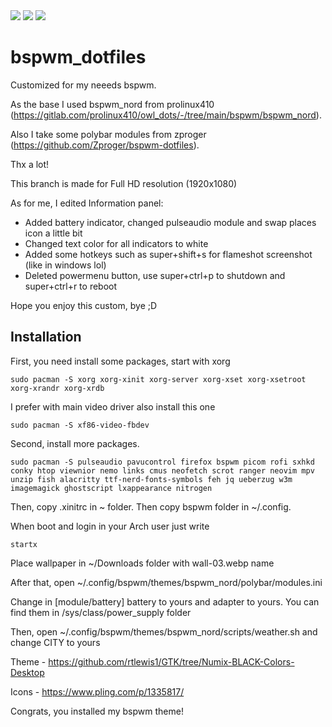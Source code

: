 <div>
 <img src="https://github.com/Duthaegaux/bspwm_dotfiles/blob/main/preview_v2.png">
 <img src="https://github.com/Duthaegaux/bspwm_dotfiles/blob/main/preview1_v2.png">
 <img src="https://github.com/Duthaegaux/bspwm_dotfiles/blob/main/preview2_v2.png">
</div>

# bspwm_dotfiles
 Customized for my neeeds bspwm.


As the base I used bspwm_nord from prolinux410 (https://gitlab.com/prolinux410/owl_dots/-/tree/main/bspwm/bspwm_nord).

Also I take some polybar modules from zproger (https://github.com/Zproger/bspwm-dotfiles). 

Thx a lot!

This branch is made for Full HD resolution (1920x1080)

As for me, I edited Information panel:
- Added battery indicator, changed pulseaudio module and swap places icon a little bit
- Changed text color for all indicators to white
- Added some hotkeys such as super+shift+s for flameshot screenshot (like in windows lol)
- Deleted powermenu button, use super+ctrl+p to shutdown and super+ctrl+r to reboot

Hope you enjoy this custom, bye ;D

## Installation
First, you need install some packages, start with xorg

```sudo pacman -S xorg xorg-xinit xorg-server xorg-xset xorg-xsetroot xorg-xrandr xorg-xrdb```

I prefer with main video driver also install this one

```sudo pacman -S xf86-video-fbdev```

Second, install more packages.

```sudo pacman -S pulseaudio pavucontrol firefox bspwm picom rofi sxhkd conky htop viewnior nemo links cmus neofetch scrot ranger neovim mpv unzip fish alacritty ttf-nerd-fonts-symbols feh jq ueberzug w3m imagemagick ghostscript lxappearance nitrogen```

Then, copy .xinitrc in ~ folder. Then copy bspwm folder in ~/.config.

When boot and login in your Arch user just write 

```startx```

Place wallpaper in ~/Downloads folder with wall-03.webp name

After that, open ~/.config/bspwm/themes/bspwm_nord/polybar/modules.ini

Change in [module/battery] battery to yours and adapter to yours. You can find them in /sys/class/power_supply folder

Then, open ~/.config/bspwm/themes/bspwm_nord/scripts/weather.sh and change CITY to yours

Theme - https://github.com/rtlewis1/GTK/tree/Numix-BLACK-Colors-Desktop

Icons - https://www.pling.com/p/1335817/

Congrats, you installed my bspwm theme!
